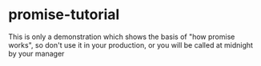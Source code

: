 # promise-tutorial

This is only a demonstration which shows the basis of "how promise works", so don't use it in your production, or you will be called at midnight by your manager

